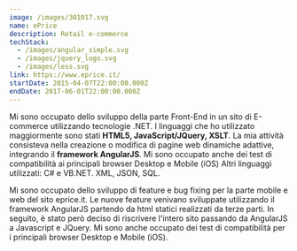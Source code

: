 ```yaml
---
image: /images/301017.svg
name: ePrice
description: Retail e-commerce
techStack:
  - /images/angular_simple.svg
  - /images/jquery_logo.svg
  - /images/less.svg
link: https://www.eprice.it/
startDate: 2015-04-07T22:00:00.000Z
endDate: 2017-06-01T22:00:00.000Z
---
```

Mi sono occupato dello sviluppo della parte Front-End in un sito di E-commerce utilizzando tecnologie
.NET.
I linguaggi che ho utilizzato maggiormente sono stati **HTML5, JavaScript/JQuery, XSLT**.
La mia attività consisteva nella creazione o modifica di pagine web dinamiche adattive, integrando il
**framework AngularJS**.
Mi sono occupato anche dei test di compatibilità ai principali browser Desktop e Mobile (iOS)
Altri linguaggi utilizzati: C# e VB.NET. XML, JSON, SQL.



Mi sono occupato dello sviluppo di feature e bug fixing per la parte mobile e web del sito eprice.it.
Le nuove feature venivano sviluppate utilizzando il framework AngularJS partendo da html statici realizzati da terze parti.
In seguito, è stato però deciso di riscrivere l'intero sito passando da AngularJS a Javascript e JQuery.
Mi sono anche occupato dei test di compatibilità per i principali browser Desktop e Mobile (iOS).